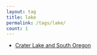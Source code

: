 ```yaml
---
layout: tag
title: lake
permalink: /tags/lake/
count: 1
---
```


- [Crater Lake and South Oregon](https://ansari.io/travel/crater-lake-and-south-oregon/)

